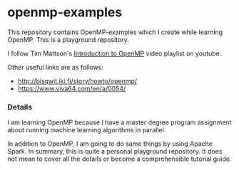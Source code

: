 # openmp-examples
This repository contains OpenMP-examples which I create while learning OpenMP. This is a playground repository. 

I follow Tim Mattson's [Introduction to OpenMP](https://www.youtube.com/watch?v=nE-xN4Bf8XI&list=PLLX-Q6B8xqZ8n8bwjGdzBJ25X2utwnoEG) video playlist on youtube.

Other useful links are as follows:
- http://bisqwit.iki.fi/story/howto/openmp/
- https://www.viva64.com/en/a/0054/

### Details
I am learning OpenMP because I have a master degree program assignment about running machine learning algorithms in parallel. 

In addition to OpenMP, I am going to do same things by using Apache Spark. In summary, this is quite a personal playground repository. 
It does not mean to cover all the details or become a comprehensible tutorial guide.
 
